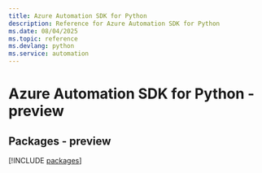 ```yaml
---
title: Azure Automation SDK for Python
description: Reference for Azure Automation SDK for Python
ms.date: 08/04/2025
ms.topic: reference
ms.devlang: python
ms.service: automation
---
```

# Azure Automation SDK for Python - preview
## Packages - preview
[!INCLUDE [packages](automation-index.md)]